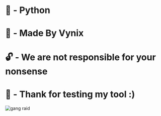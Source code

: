 # 🎉 - Python
# 👑 - Made By Vynix
# 🔓 - We are not responsible for your nonsense
# 💚 - Thank for testing my tool :)
![gang raid](https://github.com/Vynix7/Spam-WebHook/assets/128257558/145b61af-acf0-4641-983b-7290946f8353)
